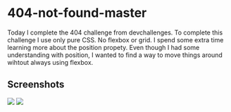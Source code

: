 # 404-not-found-master

Today I complete the 404 challenge from devchallenges.
To complete this challenge I use only pure CSS. No flexbox or grid. 
I spend some extra time learning more about the position propety. Even though I had some understanding with position, I wanted to find a way to move things around wihtout always using flexbox. 

## Screenshots

![](./images/404-desktop)
![](./images/404-mobile)
 
